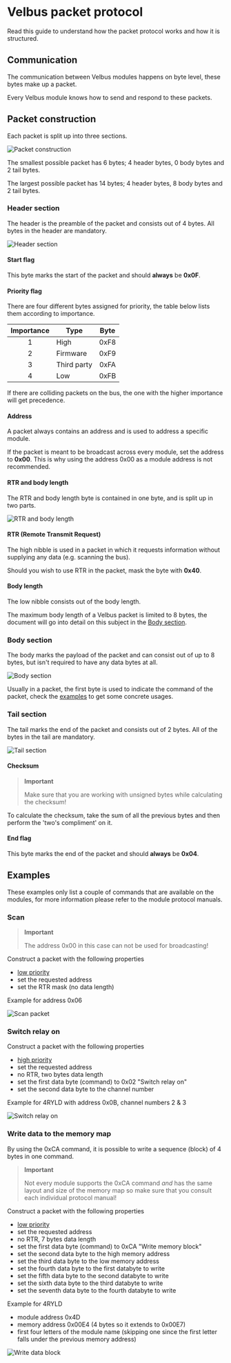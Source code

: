 # Velbus packet protocol
Read this guide to understand how the packet protocol works and how it is structured.

## Communication
The communication between Velbus modules happens on byte level, these bytes make up a packet.

Every Velbus module knows how to send and respond to these packets.

## Packet construction
Each packet is split up into three sections.

![Packet construction](https://github.com/velbus/packetprotocol/raw/master/img/packet.jpg "Packet construction")

The smallest possible packet has 6 bytes; 4 header bytes, 0 body bytes and 2 tail bytes.

The largest possible packet has 14 bytes; 4 header bytes, 8 body bytes and 2 tail bytes.

### Header section
The header is the preamble of the packet and consists out of 4 bytes. All bytes in the header are mandatory.

![Header section](https://github.com/velbus/packetprotocol/raw/master/img/header.jpg "Header section")

#### Start flag
This byte marks the start of the packet and should **always** be **0x0F**.

#### Priority flag
There are four different bytes assigned for priority, the table below lists them according to importance.

| Importance | Type  | Byte  |
| :-: |---|:-:|
| 1 | High  | 0xF8  |
| 2 | Firmware  | 0xF9  |
| 3 | Third party  | 0xFA  |
| 4 | Low  | 0xFB  |

If there are colliding packets on the bus, the one with the higher importance will get precedence.

#### Address
A packet always contains an address and is used to address a specific module.

If the packet is meant to be broadcast across every module, set the address to **0x00**. This is why using the address 0x00 as a module address is not recommended.

#### RTR and body length
The RTR and body length byte is contained in one byte, and is split up in two parts. 

![RTR and body length](https://github.com/velbus/packetprotocol/raw/master/img/rtr-bodylength.jpg "RTR and body length")

#### RTR (Remote Transmit Request)
The high nibble is used in a packet in which it requests information without supplying any data (e.g. scanning the bus).

Should you wish to use RTR in the packet, mask the byte with **0x40**.

#### Body length
The low nibble consists out of the body length.

The maximum body length of a Velbus packet is limited to 8 bytes, the document will go into detail on this subject in the [Body section](#body-section).

### Body section
The body marks the payload of the packet and can consist out of up to 8 bytes, but isn't required to have any data bytes at all.

![Body section](https://github.com/velbus/packetprotocol/raw/master/img/body.jpg "Body section")

Usually in a packet, the first byte is used to indicate the command of the packet, check the [examples](#examples) to get some concrete usages.

### Tail section
The tail marks the end of the packet and consists out of 2 bytes. All of the bytes in the tail are mandatory.

![Tail section](https://github.com/velbus/packetprotocol/raw/master/img/tail.jpg "Tail section")

#### Checksum
> **Important**
>
> Make sure that you are working with unsigned bytes while calculating the checksum!

To calculate the checksum, take the sum of all the previous bytes and then perform the 'two's compliment' on it.

#### End flag
This byte marks the end of the packet and should **always** be **0x04**.

## Examples

These examples only list a couple of commands that are available on the modules, for more information please refer to the module protocol manuals.

### Scan
> **Important** 
>
> The address 0x00 in this case can not be used for broadcasting!

Construct a packet with the following properties
* [low priority](#priority-flag)
* set the requested address
* set the RTR mask (no data length)

Example for address 0x06

![Scan packet](https://github.com/velbus/packetprotocol/raw/master/img/scan-packet.jpg "Scan packet")

### Switch relay on

Construct a packet with the following properties
* [high priority](#priority-flag) 
* set the requested address
* no RTR, two bytes data length
* set the first data byte (command) to 0x02 "Switch relay on"
* set the second data byte to the channel number

Example for 4RYLD with address 0x0B, channel numbers 2 & 3

![Switch relay on](https://github.com/velbus/packetprotocol/raw/master/img/relay-switch-on-packet.jpg "Switch relay on")

### Write data to the memory map

By using the 0xCA command, it is possible to write a sequence (block) of 4 bytes in one command.

> **Important**
>
> Not every module supports the 0xCA command *and* has the same layout and size of the memory map so make sure that you consult each individual protocol manual!

Construct a packet with the following properties
* [low priority](#priority-flag)
* set the requested address
* no RTR, 7 bytes data length
* set the first data byte (command) to 0xCA "Write memory block"
* set the second data byte to the high memory address
* set the third data byte to the low memory address
* set the fourth data byte to the first databyte to write
* set the fifth data byte to the second databyte to write
* set the sixth data byte to the third databyte to write
* set the seventh data byte to the fourth databyte to write

Example for 4RYLD
* module address 0x4D
* memory address 0x00E4 (4 bytes so it extends to 0x00E7)
* first four letters of the module name (skipping one since the first letter falls under the previous memory address)

![Write data block](https://github.com/velbus/packetprotocol/raw/master/img/write-data-block-packet.jpg "Write data block")